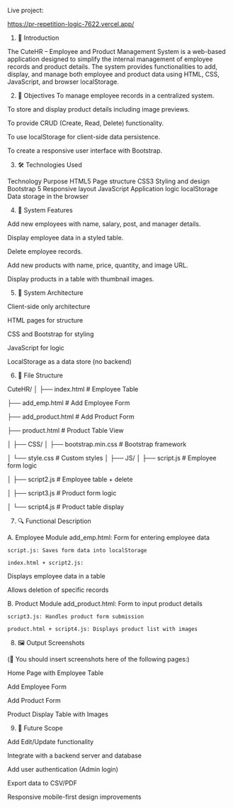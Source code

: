 Live project:

https://pr-repetition-logic-7622.vercel.app/

1. 📘 Introduction

  The CuteHR – Employee and Product Management System is a web-based application designed to simplify the internal management of employee records and product details. The system provides       functionalities to add, display, and manage both employee and product data using HTML, CSS, JavaScript, and browser localStorage.

2. 🎯 Objectives
  To manage employee records in a centralized system.

  To store and display product details including image previews.

  To provide CRUD (Create, Read, Delete) functionality.

  To use localStorage for client-side data persistence.

  To create a responsive user interface with Bootstrap.

3. 🛠 Technologies Used
   
  Technology	Purpose
  HTML5	Page structure
  CSS3	Styling and design
  Bootstrap 5	Responsive layout
  JavaScript	Application logic
  localStorage	Data storage in the browser

4. 🔑 System Features
   
  Add new employees with name, salary, post, and manager details.

  Display employee data in a styled table.

  Delete employee records.

  Add new products with name, price, quantity, and image URL.

  Display products in a table with thumbnail images.

5. 🧩 System Architecture
   
  Client-side only architecture

  HTML pages for structure

  CSS and Bootstrap for styling

  JavaScript for logic

  LocalStorage as a data store (no backend)

6. 📁 File Structure
   

CuteHR/
│
├── index.html              # Employee Table

├── add_emp.html            # Add Employee Form

├── add_product.html        # Add Product Form

├── product.html            # Product Table View

│
├── CSS/
│   ├── bootstrap.min.css   # Bootstrap framework

│   └── style.css           # Custom styles
│
├── JS/
│   ├── script.js           # Employee form logic

│   ├── script2.js          # Employee table + delete

│   ├── script3.js          # Product form logic

│   └── script4.js          # Product table display

7. 🔍 Functional Description
   
  A. Employee Module
    add_emp.html: Form for entering employee data

    script.js: Saves form data into localStorage

    index.html + script2.js:

  Displays employee data in a table

  Allows deletion of specific records

  B. Product Module
    add_product.html: Form to input product details

    script3.js: Handles product form submission

    product.html + script4.js: Displays product list with images

8. 🖼 Output Screenshots
   
  (📌 You should insert screenshots here of the following pages:)

  Home Page with Employee Table

  Add Employee Form

  Add Product Form

  Product Display Table with Images

9. 🔮 Future Scope
    
  Add Edit/Update functionality

  Integrate with a backend server and database

  Add user authentication (Admin login)

  Export data to CSV/PDF

  Responsive mobile-first design improvements
